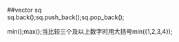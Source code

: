 ##vector sq<br>
sq.back();sq.push_back();sq.pop_back();



min();max();当比较三个及以上数字时用大括号min({1,2,3,4});
